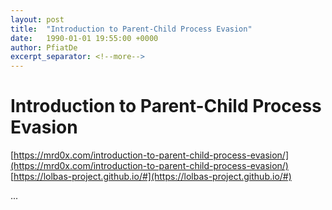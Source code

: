 ```yaml
---
layout: post
title:  "Introduction to Parent-Child Process Evasion"
date:   1990-01-01 19:55:00 +0000
author: PfiatDe
excerpt_separator: <!--more-->
---
```


# Introduction to Parent-Child Process Evasion
[https://mrd0x.com/introduction-to-parent-child-process-evasion/](https://mrd0x.com/introduction-to-parent-child-process-evasion/)
[https://lolbas-project.github.io/#](https://lolbas-project.github.io/#)

...
<!--more-->
